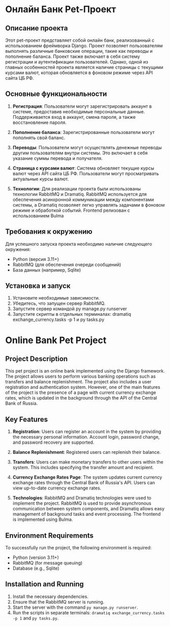 # Онлайн Банк Pet-Проект

## Описание проекта
Этот pet-проект представляет собой онлайн банк, реализованный с использованием фреймворка Django. Проект позволяет пользователям выполнять различные банковские операции, такие как переводы и пополнение баланса. Проект также включает в себя систему регистрации и аутентификации пользователей. Однако, одной из главных особенностей проекта является наличие страницы с текущими курсами валют, которая обновляется в фоновом режиме через API сайта ЦБ РФ.

## Основные функциональности
1. **Регистрация**: Пользователи могут зарегистрировать аккаунт в системе, предоставив необходимые персональные данные. Поддерживается вход в аккаунт, смена пароля, а также восстановление пароля.

2. **Пополнение баланса**: Зарегистрированные пользователи могут пополнять свой баланс.

3. **Переводы**: Пользователи могут осуществлять денежные переводы другим пользователям внутри системы. Это включает в себя указание суммы перевода и получателя.

4. **Страница с курсами валют**: Система обновляет текущие курсы валют через API сайта ЦБ РФ. Пользователи могут просматривать актуальные курсы валют.

5. **Технологии**: Для реализации проекта были использованы технологии RabbitMQ и Dramatiq. RabbitMQ используется для обеспечения асинхронной коммуникации между компонентами системы, а Dramatiq позволяет легко управлять задачами в фоновом режиме и обработкой событий. Frontend релизован с использованием Bulma

## Требования к окружению
Для успешного запуска проекта необходимо наличие следующего окружения:

- Python (версия 3.11+)
- RabbitMQ (для обеспечения очереди сообщений)
- База данных (например, Sqlite)

## Установка и запуск
1. Установите необходимые зависимости.
2. Убедитесь, что запущен сервер RabbitMQ.
3. Запустите сервер командой py manage.py runserver
4. Запустите скрипты в отдельных терминалах: dramatiq exchange_currency.tasks -p 1 и py tasks.py

# Online Bank Pet Project

## Project Description
This pet project is an online bank implemented using the Django framework. The project allows users to perform various banking operations such as transfers and balance replenishment. The project also includes a user registration and authentication system. However, one of the main features of the project is the presence of a page with current currency exchange rates, which is updated in the background through the API of the Central Bank of Russia.

## Key Features
1. **Registration**: Users can register an account in the system by providing the necessary personal information. Account login, password change, and password recovery are supported.

2. **Balance Replenishment**: Registered users can replenish their balance.

3. **Transfers**: Users can make monetary transfers to other users within the system. This includes specifying the transfer amount and recipient.

4. **Currency Exchange Rates Page**: The system updates current currency exchange rates through the Central Bank of Russia's API. Users can view up-to-date currency exchange rates.

5. **Technologies**: RabbitMQ and Dramatiq technologies were used to implement the project. RabbitMQ is used to provide asynchronous communication between system components, and Dramatiq allows easy management of background tasks and event processing. The frontend is implemented using Bulma.

## Environment Requirements
To successfully run the project, the following environment is required:

- Python (version 3.11+)
- RabbitMQ (for message queuing)
- Database (e.g., Sqlite)

## Installation and Running
1. Install the necessary dependencies.
2. Ensure that the RabbitMQ server is running.
3. Start the server with the command `py manage.py runserver`.
4. Run the scripts in separate terminals: `dramatiq exchange_currency.tasks -p 1` and `py tasks.py`.


